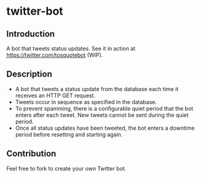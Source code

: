 # twitter-bot

## Introduction

A bot that tweets status updates. See it in action at https://twitter.com/tosquotebot (WIP).

## Description

*  A bot that tweets a status update from the database each time it receives an HTTP GET request.
*  Tweets occur in sequence as specified in the database.
*  To prevent spamming, there is a configurable quiet period that the bot enters after each tweet. New tweets cannot be sent during the quiet period.
*  Once all status updates have been tweeted, the bot enters a downtime period before resetting and starting again.

## Contribution

Feel free to fork to create your own Twitter bot.
